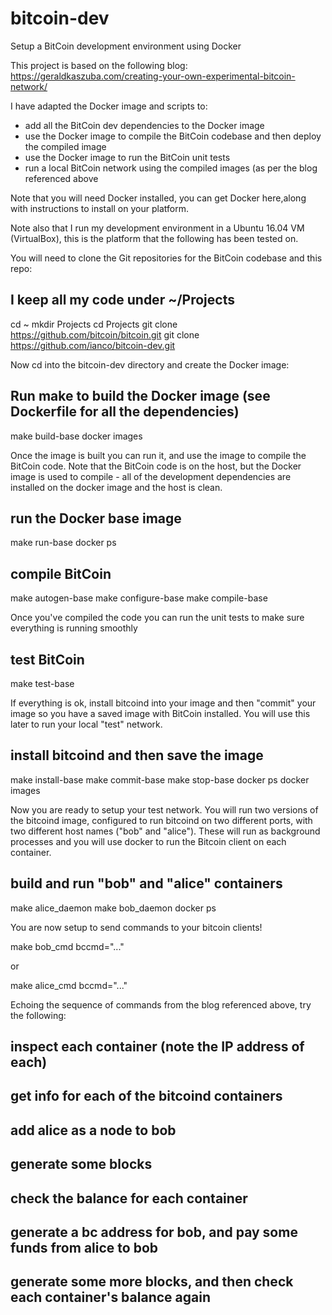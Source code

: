 # bitcoin-dev
Setup a BitCoin development environment using Docker

This project is based on the following blog:  https://geraldkaszuba.com/creating-your-own-experimental-bitcoin-network/

I have adapted the Docker image and scripts to:

- add all the BitCoin dev dependencies to the Docker image
- use the Docker image to compile the BitCoin codebase and then deploy the compiled image
- use the Docker image to run the BitCoin unit tests
- run a local BitCoin network using the compiled images (as per the blog referenced above

Note that you will need Docker installed, you can get Docker here,along with instructions to install on your platform.

Note also that I run my development environment in a Ubuntu 16.04 VM (VirtualBox), this is the platform that the following has been tested on.

You will need to clone the Git repositories for the BitCoin codebase and this repo:

## I keep all my code under ~/Projects
cd ~
mkdir Projects
cd Projects
git clone https://github.com/bitcoin/bitcoin.git
git clone https://github.com/ianco/bitcoin-dev.git

Now cd into the bitcoin-dev directory and create the Docker image:

## Run make to build the Docker image (see Dockerfile for all the dependencies)
make build-base
docker images

Once the image is built you can run it, and use the image to compile the BitCoin code.  Note that the BitCoin code is on the host, but the Docker image is used to compile - all of the development dependencies are installed on the docker image and the host is clean.

## run the Docker base image
make run-base
docker ps

## compile BitCoin
make autogen-base
make configure-base
make compile-base

Once you've compiled the code you can run the unit tests to make sure everything is running smoothly

## test BitCoin
make test-base

If everything is ok, install bitcoind into your image and then "commit" your image so you have a saved image with BitCoin installed.  You will use this later to run your local "test" network.

## install bitcoind and then save the image
make install-base
make commit-base
make stop-base
docker ps
docker images

Now you are ready to setup your test network.  You will run two versions of the bitcoind image, configured to run bitcoind on two different ports, with two different host names ("bob" and "alice").  These will run as background processes and you will use docker to run the Bitcoin client on each container.

## build and run "bob" and "alice" containers
make alice_daemon
make bob_daemon
docker ps

You are now setup to send commands to your bitcoin clients!

make bob_cmd bccmd="..."

or 

make alice_cmd bccmd="..."

Echoing the sequence of commands from the blog referenced above, try the following:

## inspect each container (note the IP address of each)

## get info for each of the bitcoind containers

## add alice as a node to bob

## generate some blocks

## check the balance for each container

## generate a bc address for bob, and pay some funds from alice to bob

## generate some more blocks, and then check each container's balance again









